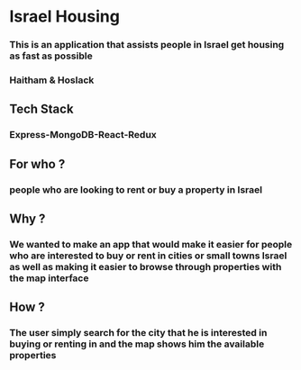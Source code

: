 # Israel Housing

### This is an application that assists people in Israel get housing as fast as possible

### Haitham & Hoslack

## Tech Stack

### Express-MongoDB-React-Redux

## For who ?

### people who are looking to rent or buy a property in Israel

## Why ?

### We wanted to make an app that would make it easier for people who are interested to buy or rent in cities or small towns Israel as well as making it easier to browse through properties with the map interface

## How ?

### The user simply search for the city that he is interested in buying or renting in and the map shows him the available properties
